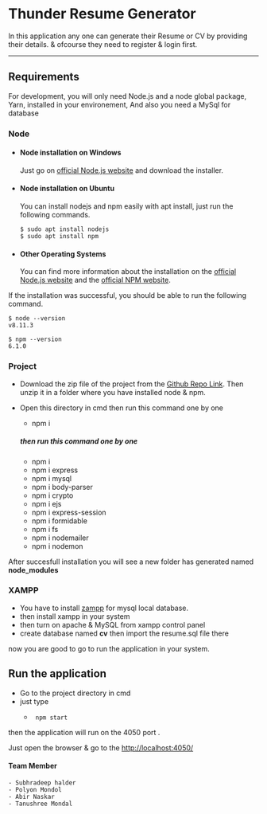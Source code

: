 # Thunder Resume Generator

In this application any one can generate their Resume or CV by providing their details. & ofcourse they need to register & login first.
____

## Requirements

For development, you will only need Node.js and a node global package, Yarn, installed in your environement, And also you need a MySql for database

### Node
- #### Node installation on Windows

  Just go on [official Node.js website](https://nodejs.org/en/download/) and download the installer.
  
- #### Node installation on Ubuntu
  You can install nodejs and npm easily with apt install, just run the following commands.

      $ sudo apt install nodejs
      $ sudo apt install npm

- #### Other Operating Systems
  You can find more information about the installation on the [official Node.js website](https://nodejs.org/) and the [official NPM website](https://npmjs.org/).

If the installation was successful, you should be able to run the following command.

    $ node --version
    v8.11.3

    $ npm --version
    6.1.0

### Project 
  
-  Download the zip file of the project from the [Github Repo Link](https://github.com/AbirN1234/Team_Thunder). Then unzip it in a folder where you have installed node & npm.
-  Open this directory in cmd
  then run this command one by one
      - npm i
     
   ##### then run this command one by one
    - npm i
    - npm i express
    - npm i mysql
    - npm i body-parser
    - npm i crypto
    - npm i ejs
    - npm i express-session
    - npm i formidable
    - npm i fs
    - npm i nodemailer
    - npm i nodemon

After succesfull installation you will see a new folder has generated named **node_modules**

### XAMPP
  - You have to install [zampp](https://www.apachefriends.org/download.html) for mysql local database.
  - then install xampp in your system
  - then turn on apache & MySQL from xampp control panel
  - create database named **cv** then import the resume.sql file there
  
  now you are good to go to run the application in your system.
  
  
 ## Run the application
 
  - Go to the project directory in cmd 
  - just type 
    -      npm start
  
  then the application will run on the 4050 port .
  
  Just open the browser & go to the [http://localhost:4050/](http://localhost:4050/)
  
  
  
  
  
  #### Team Member
    - Subhradeep halder
    - Polyon Mondol
    - Abir Naskar
    - Tanushree Mondal
  
